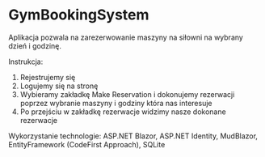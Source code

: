 # GymBookingSystem
Aplikacja pozwala na zarezerwowanie maszyny na siłowni na wybrany dzień i godzinę.


Instrukcja:
1. Rejestrujemy się
2. Logujemy się na stronę
3. Wybieramy zakładkę Make Reservation i dokonujemy rezerwacji poprzez wybranie maszyny i godziny która nas interesuje
4. Po przejściu w zakładkę rezerwacje widzimy nasze dokonane rezerwacje

Wykorzystanie technologie:
ASP.NET Blazor,
ASP.NET Identity,
MudBlazor,
EntityFramework (CodeFirst Approach),
SQLite
